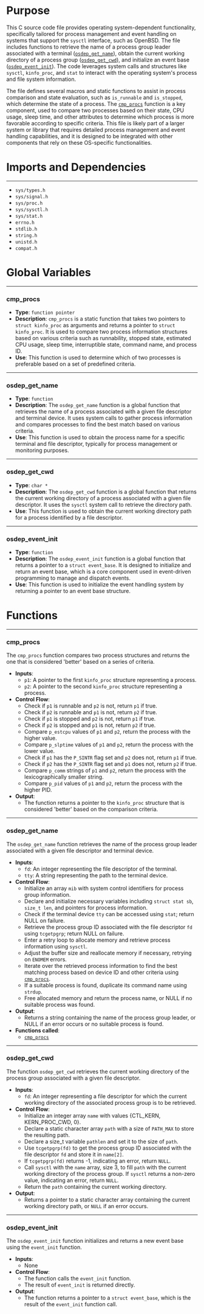 # Purpose
This C source code file provides operating system-dependent functionality, specifically tailored for process management and event handling on systems that support the `sysctl` interface, such as OpenBSD. The file includes functions to retrieve the name of a process group leader associated with a terminal ([`osdep_get_name`](#osdep_get_name)), obtain the current working directory of a process group ([`osdep_get_cwd`](#osdep_get_cwd)), and initialize an event base ([`osdep_event_init`](#osdep_event_init)). The code leverages system calls and structures like `sysctl`, `kinfo_proc`, and `stat` to interact with the operating system's process and file system information.

The file defines several macros and static functions to assist in process comparison and state evaluation, such as `is_runnable` and `is_stopped`, which determine the state of a process. The [`cmp_procs`](#cmp_procs) function is a key component, used to compare two processes based on their state, CPU usage, sleep time, and other attributes to determine which process is more favorable according to specific criteria. This file is likely part of a larger system or library that requires detailed process management and event handling capabilities, and it is designed to be integrated with other components that rely on these OS-specific functionalities.
# Imports and Dependencies

---
- `sys/types.h`
- `sys/signal.h`
- `sys/proc.h`
- `sys/sysctl.h`
- `sys/stat.h`
- `errno.h`
- `stdlib.h`
- `string.h`
- `unistd.h`
- `compat.h`


# Global Variables

---
### cmp_procs
- **Type**: `function pointer`
- **Description**: `cmp_procs` is a static function that takes two pointers to `struct kinfo_proc` as arguments and returns a pointer to `struct kinfo_proc`. It is used to compare two process information structures based on various criteria such as runnability, stopped state, estimated CPU usage, sleep time, interruptible state, command name, and process ID.
- **Use**: This function is used to determine which of two processes is preferable based on a set of predefined criteria.


---
### osdep_get_name
- **Type**: `function`
- **Description**: The `osdep_get_name` function is a global function that retrieves the name of a process associated with a given file descriptor and terminal device. It uses system calls to gather process information and compares processes to find the best match based on various criteria.
- **Use**: This function is used to obtain the process name for a specific terminal and file descriptor, typically for process management or monitoring purposes.


---
### osdep_get_cwd
- **Type**: `char *`
- **Description**: The `osdep_get_cwd` function is a global function that returns the current working directory of a process associated with a given file descriptor. It uses the `sysctl` system call to retrieve the directory path.
- **Use**: This function is used to obtain the current working directory path for a process identified by a file descriptor.


---
### osdep_event_init
- **Type**: `function`
- **Description**: The `osdep_event_init` function is a global function that returns a pointer to a `struct event_base`. It is designed to initialize and return an event base, which is a core component used in event-driven programming to manage and dispatch events.
- **Use**: This function is used to initialize the event handling system by returning a pointer to an event base structure.


# Functions

---
### cmp_procs<!-- {{#callable:cmp_procs}} -->
The `cmp_procs` function compares two process structures and returns the one that is considered 'better' based on a series of criteria.
- **Inputs**:
    - `p1`: A pointer to the first `kinfo_proc` structure representing a process.
    - `p2`: A pointer to the second `kinfo_proc` structure representing a process.
- **Control Flow**:
    - Check if `p1` is runnable and `p2` is not, return `p1` if true.
    - Check if `p2` is runnable and `p1` is not, return `p2` if true.
    - Check if `p1` is stopped and `p2` is not, return `p1` if true.
    - Check if `p2` is stopped and `p1` is not, return `p2` if true.
    - Compare `p_estcpu` values of `p1` and `p2`, return the process with the higher value.
    - Compare `p_slptime` values of `p1` and `p2`, return the process with the lower value.
    - Check if `p1` has the `P_SINTR` flag set and `p2` does not, return `p1` if true.
    - Check if `p2` has the `P_SINTR` flag set and `p1` does not, return `p2` if true.
    - Compare `p_comm` strings of `p1` and `p2`, return the process with the lexicographically smaller string.
    - Compare `p_pid` values of `p1` and `p2`, return the process with the higher PID.
- **Output**:
    - The function returns a pointer to the `kinfo_proc` structure that is considered 'better' based on the comparison criteria.


---
### osdep_get_name<!-- {{#callable:osdep_get_name}} -->
The `osdep_get_name` function retrieves the name of the process group leader associated with a given file descriptor and terminal device.
- **Inputs**:
    - `fd`: An integer representing the file descriptor of the terminal.
    - `tty`: A string representing the path to the terminal device.
- **Control Flow**:
    - Initialize an array `mib` with system control identifiers for process group information.
    - Declare and initialize necessary variables including `struct stat sb`, `size_t len`, and pointers for process information.
    - Check if the terminal device `tty` can be accessed using `stat`; return NULL on failure.
    - Retrieve the process group ID associated with the file descriptor `fd` using `tcgetpgrp`; return NULL on failure.
    - Enter a retry loop to allocate memory and retrieve process information using `sysctl`.
    - Adjust the buffer size and reallocate memory if necessary, retrying on `ENOMEM` errors.
    - Iterate over the retrieved process information to find the best matching process based on device ID and other criteria using [`cmp_procs`](#cmp_procs).
    - If a suitable process is found, duplicate its command name using `strdup`.
    - Free allocated memory and return the process name, or NULL if no suitable process was found.
- **Output**:
    - Returns a string containing the name of the process group leader, or NULL if an error occurs or no suitable process is found.
- **Functions called**:
    - [`cmp_procs`](#cmp_procs)


---
### osdep_get_cwd<!-- {{#callable:osdep_get_cwd}} -->
The function `osdep_get_cwd` retrieves the current working directory of the process group associated with a given file descriptor.
- **Inputs**:
    - `fd`: An integer representing a file descriptor for which the current working directory of the associated process group is to be retrieved.
- **Control Flow**:
    - Initialize an integer array `name` with values {CTL_KERN, KERN_PROC_CWD, 0}.
    - Declare a static character array `path` with a size of `PATH_MAX` to store the resulting path.
    - Declare a size_t variable `pathlen` and set it to the size of `path`.
    - Use `tcgetpgrp(fd)` to get the process group ID associated with the file descriptor `fd` and store it in `name[2]`.
    - If `tcgetpgrp(fd)` returns -1, indicating an error, return `NULL`.
    - Call `sysctl` with the `name` array, size 3, to fill `path` with the current working directory of the process group. If `sysctl` returns a non-zero value, indicating an error, return `NULL`.
    - Return the `path` containing the current working directory.
- **Output**:
    - Returns a pointer to a static character array containing the current working directory path, or `NULL` if an error occurs.


---
### osdep_event_init<!-- {{#callable:osdep_event_init}} -->
The `osdep_event_init` function initializes and returns a new event base using the `event_init` function.
- **Inputs**:
    - None
- **Control Flow**:
    - The function calls the `event_init` function.
    - The result of `event_init` is returned directly.
- **Output**:
    - The function returns a pointer to a `struct event_base`, which is the result of the `event_init` function call.


